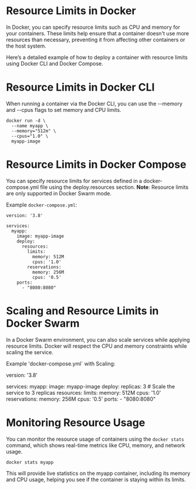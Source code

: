 # Resource Limits in Docker

In Docker, you can specify resource limits such as CPU and memory for your containers. These limits help ensure that a container doesn't use more resources than necessary, preventing it from affecting other containers or the host system.

Here’s a detailed example of how to deploy a container with resource limits using Docker CLI and Docker Compose.

# Resource Limits in Docker CLI
When running a container via the Docker CLI, you can use the --memory and --cpus flags to set memory and CPU limits.

```
docker run -d \
  --name myapp \
  --memory="512m" \
  --cpus="1.0" \
  myapp-image
```

# Resource Limits in Docker Compose
You can specify resource limits for services defined in a docker-compose.yml file using the deploy.resources section. 
**Note**: Resource limits are only supported in Docker Swarm mode.

Example `docker-compose.yml`:

```
version: '3.8'

services:
  myapp:
    image: myapp-image
    deploy:
      resources:
        limits:
          memory: 512M
          cpus: '1.0'
        reservations:
          memory: 256M
          cpus: '0.5'
    ports:
      - "8080:8080"
```

# Scaling and Resource Limits in Docker Swarm
In a Docker Swarm environment, you can also scale services while applying resource limits. 
Docker will respect the CPU and memory constraints while scaling the service.

Example 'docker-compose.yml` with Scaling:

version: '3.8'

services:
  myapp:
    image: myapp-image
    deploy:
      replicas: 3  # Scale the service to 3 replicas
      resources:
        limits:
          memory: 512M
          cpus: '1.0'
        reservations:
          memory: 256M
          cpus: '0.5'
    ports:
      - "8080:8080"


# Monitoring Resource Usage
You can monitor the resource usage of containers using the `docker stats` command, which shows real-time metrics like CPU, memory, and network usage.

```
docker stats myapp
```

This will provide live statistics on the myapp container, including its memory and CPU usage, helping you see if the container is staying within its limits.


